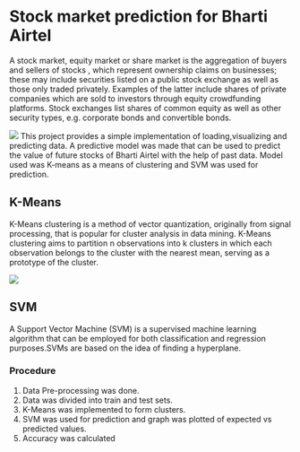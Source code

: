 # Stock market prediction for Bharti Airtel
A stock market, equity market or share market is the aggregation of buyers and sellers of stocks , which represent ownership claims on businesses; these may include securities listed on a public stock exchange as well as those only traded privately. Examples of the latter include shares of private companies which are sold to investors through equity crowdfunding platforms. Stock exchanges list shares of common equity as well as other security types, e.g. corporate bonds and convertible bonds.

<img src = "https://drive.google.com/uc?id=1rPiz0uymWQ3LMjO5t96NXx5187UYnipB">
This project provides a simple implementation of loading,visualizing and predicting data.
A predictive model was made that can be used to predict the value of future stocks of Bharti Airtel with the help of past data.
Model used was K-means as a means of clustering and SVM was used for prediction.

## K-Means
K-Means clustering is a method of vector quantization, originally from signal processing, that is popular for cluster analysis in data mining. K-Means clustering aims to partition n observations into k clusters in which each observation belongs to the cluster with the nearest mean, serving as a prototype of the cluster.

<img src = "https://drive.google.com/uc?id=1kW0egP4jy23LS6NsnXlRduvUALHqLjW0">

## SVM
A Support Vector Machine (SVM) is a supervised machine learning algorithm that can be employed for both classification and regression purposes.SVMs are based on the idea of finding a hyperplane.

### Procedure
1. Data Pre-processing was done.
2. Data was divided into train and test sets.
3. K-Means was implemented to form clusters.
4. SVM was used for prediction and graph was plotted of expected vs predicted values.
5. Accuracy was calculated

